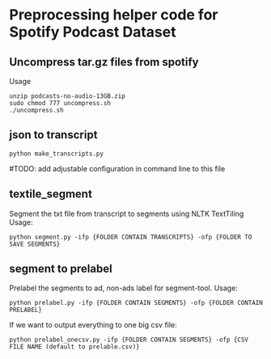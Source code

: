 # Preprocessing helper code for Spotify Podcast Dataset

## Uncompress tar.gz files from spotify
Usage
```
unzip podcasts-no-audio-13GB.zip
sudo chmod 777 uncompress.sh
./uncompress.sh
```

## json to transcript


```
python make_transcripts.py
```

#TODO: add adjustable configuration in command line to this file

## textile_segment
Segment the txt file from transcript to segments using NLTK TextTiling
Usage:
```
python segment.py -ifp {FOLDER CONTAIN TRANSCRIPTS} -ofp {FOLDER TO SAVE SEGMENTS}
```

## segment to prelabel
Prelabel the segments to ad, non-ads label for segment-tool.
Usage:
```
python prelabel.py -ifp {FOLDER CONTAIN SEGMENTS} -ofp {FOLDER CONTAIN PRELABEL}
```
If we want to output everything to one big csv file:
```
python prelabel_onecsv.py -ifp {FOLDER CONTAIN SEGMENTS} -ofp {CSV FILE NAME (default to prelable.csv)}
```

